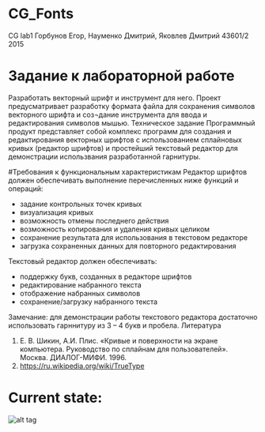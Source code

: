 # CG_Fonts
CG lab1
Горбунов Егор, Науменко Дмитрий, Яковлев Дмитрий 
43601/2  2015

# Задание к лабораторной работе
Разработать векторный шрифт и инструмент для него. Проект предусматривает разработку формата файла для сохранения 
символов векторного шрифта и соз¬дание инструмента для ввода и редактирования символов мышью.
Техническое задание 
Программный продукт представляет собой комплекс программ для создания и редактирования векторных шрифтов с использованием 
сплайновых кривых (редактор шрифтов) и простейший текстовый редактор для демонстрации использвания разработанной гарнитуры.

#Требования к функциональным характеристикам 
Редактор шрифтов должен обеспечивать выполнение перечисленных ниже функций и операций: 
-	задание контрольных точек кривых 
-	визуализация кривых 
-	возможность отмены последнего действия 
-	возможность копирования и удаления кривых целиком 
-	сохранение результата для использования в текстовом редакторе 
-	загрузка сохраненных данных для повторного редактирования 

Текстовый редактор должен обеспечивать: 
-	поддержку букв, созданных в редакторе шрифтов 
-	редактирование набранного текста 
-	отображение набранных символов 
-	сохранение/загрузку набранного текста 

Замечание: для демонстрации работы текстового редактора достаточно использовать гарннитуру из 3 – 4 букв и пробела.
Литература 
1.	Е. В. Шикин, А.И. Плис. «Кривые и поверхности на экране компьютера. Руководство по сплайнам для пользователей». 
Москва. ДИАЛОГ-МИФИ. 1996. 
2.	https://ru.wikipedia.org/wiki/TrueType

# Current state:
![alt tag](http://tinyurl.com/n2ndrty)


